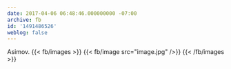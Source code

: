```yaml
---
date: 2017-04-06 06:48:46.000000000 -07:00
archive: fb
id: '1491486526'
weblog: false
---
```


Asimov.
{{< fb/images >}}
{{< fb/image src="image.jpg" />}}
{{< /fb/images >}}
